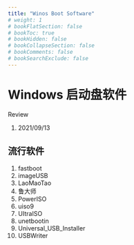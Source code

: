 ```yaml
---
title: "Winos Boot Software"
# weight: 1
# bookFlatSection: false
# bookToc: true
# bookHidden: false
# bookCollapseSection: false
# bookComments: false
# bookSearchExclude: false
---
```


# Windows 启动盘软件

Review
1. 2021/09/13

## 流行软件

1. fastboot
2. imageUSB
3. LaoMaoTao
4. 鲁大师
5. PowerISO
6. uiso9
7. UItraISO
8. unetbootin
9. Universal_USB_Installer
10. USBWriter
